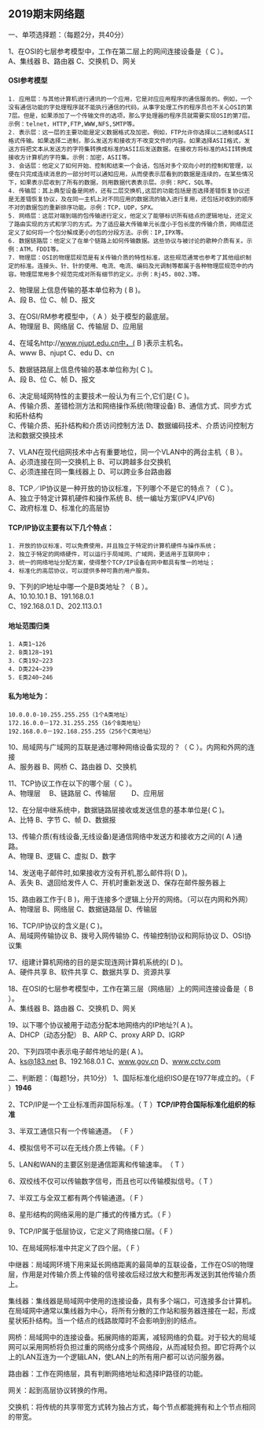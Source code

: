 ## 2019期末网络题

一、单项选择题：（每题2分，共40分）

1、在OSI的七层参考模型中，工作在第二层上的网间连接设备是（  C   ）。
<br>A、集线器        B、路由器      C、交换机         D、网关

#### OSI参考模型
    1. 应用层：与其他计算机进行通讯的一个应用，它是对应应用程序的通信服务的。例如，一个没有通信功能的字处理程序就不能执行通信的代码，从事字处理工作的程序员也不关心OSI的第7层。但是，如果添加了一个传输文件的选项，那么字处理器的程序员就需要实现OSI的第7层。示例：telnet，HTTP,FTP,WWW,NFS,SMTP等。
    2. 表示层：这一层的主要功能是定义数据格式及加密。例如，FTP允许你选择以二进制或ASII格式传输。如果选择二进制，那么发送方和接收方不改变文件的内容。如果选择ASII格式，发送方将把文本从发送方的字符集转换成标准的ASII后发送数据。在接收方将标准的ASII转换成接收方计算机的字符集。示例：加密，ASII等。
    3. 会话层：他定义了如何开始、控制和结束一个会话，包括对多个双向小时的控制和管理，以便在只完成连续消息的一部分时可以通知应用，从而使表示层看到的数据是连续的，在某些情况下，如果表示层收到了所有的数据，则用数据代表表示层。示例：RPC，SQL等。
    4. 传输层：其上典型设备是网桥，还有二层交换机,这层的功能包括是否选择差错恢复协议还是无差错恢复协议，及在同一主机上对不同应用的数据流的输入进行复用，还包括对收到的顺序不对的数据包的重新排序功能。示例：TCP，UDP，SPX。
    5. 网络层：这层对端到端的包传输进行定义，他定义了能够标识所有结点的逻辑地址，还定义了路由实现的方式和学习的方式。为了适应最大传输单元长度小于包长度的传输介质，网络层还定义了如何将一个包分解成更小的包的分段方法。示例：IP,IPX等。
    6. 数据链路层：他定义了在单个链路上如何传输数据。这些协议与被讨论的歌种介质有关。示例：ATM，FDDI等。
    7. 物理层：OSI的物理层规范是有关传输介质的特性标准，这些规范通常也参考了其他组织制定的标准。连接头、针、针的使用、电流、电流、编码及光调制等都属于各种物理层规范中的内容。物理层常用多个规范完成对所有细节的定义。示例：Rj45，802.3等。

2、物理层上信息传输的基本单位称为 (  B    )。
<br>A、段            B、位          C、帧             D、报文

3、在OSI/RM参考模型中，（  A  ）处于模型的最底层。
<br>A、物理层        B、网络层       C、传输层         D、应用层

4、在域名http://www.njupt.edu.cn中，(  B   )表示主机名。
<br>A、www      B、njupt       C、edu      D、cn

5、数据链路层上信息传输的基本单位称为(  C   )。
<br>A、段            B、位           C、帧          D、报文

6、决定局域网特性的主要技术一般认为有三个,它们是(  C   )。
<br>A、传输介质、差错检测方法和网络操作系统(物理设备)     B、通信方式、同步方式和拓朴结构
<br>C、传输介质、拓扑结构和介质访问控制方法              D、数据编码技术、介质访问控制方法和数据交换技术

7、VLAN在现代组网技术中占有重要地位，同一个VLAN中的两台主机（  B  ）。
<br>A、必须连接在同一交换机上      B、可以跨越多台交换机
<br>C、必须连接在同一集线器上      D、可以跨业多台路由器

8、TCP／IP协议是一种开放的协议标准，下列哪个不是它的特点？（  C  ）。
<br>A、独立于特定计算机硬件和操作系统      B、统一编址方案(IPV4,IPV6)
<br>C、政府标准         D、标准化的高层协

#### TCP/IP协议主要有以下几个特点：
    1. 开放的协议标准，可以免费使用，并且独立于特定的计算机硬件与操作系统；
    2. 独立于特定的网络硬件，可以运行于局域网、广域网，更适用于互联网中；
    3. 统一的网络地址分配方案，使得整个TCP/IP设备在网中都具有惟一的地址；
    4. 标准化的高层协议，可以提供多种可靠的用户服务。

9、下列的IP地址中哪一个是B类地址？（  B  ）。
<br>A、10.10.10.1         B、191.168.0.1
<br>C、192.168.0.1        D、202.113.0.1

#### 地址范围归类
    1. A类1~126
    2. B类128~191
    3. C类192~223
    4. D类224~239
    5. E类240~246
#### 私为地址为：
    10.0.0.0-10.255.255.255（1个A类地址）
    172.16.0.0－172.31.255.255（16个B类地址）
    192.168.0.0－192.168.255.255（256个C类地址）
10、局域网与广域网的互联是通过哪种网络设备实现的？（  C  ）。内网和外网的连接
<br>A、服务器      B、网桥      C、路由器      D、交换机

11、TCP协议工作在以下的哪个层（  C ）。
<br>A、物理层　    B、链路层    C、传输层　　  D、应用层

12、在分层中继系统中，数据链路层接收或发送信息的基本单位是(  C  )。
<br>A、比特      B、字节      C、帧      D、数据报

13、传输介质(有线设备,无线设备)是通信网络中发送方和接收方之间的(  A  )通路。
<br>A、物理      B、逻辑      C、虚拟      D、数字

14、发送电子邮件时,如果接收方没有开机,那么邮件将(   D  )。
<br>A、丢失  B、退回给发件人  C、开机时重新发送 D、保存在邮件服务器上

15、路由器工作于(  B   )，用于连接多个逻辑上分开的网络。（可以在内网和外网）
<br>A、物理层    B、网络层     C、数据链路层     D、传输层

16、TCP/IP协议的含义是(  C   )。
<br>A、局域网传输协议 B、拨号入网传输协 C、传输控制协议和网际协议 D、OSI协议集

17、组建计算机网络的目的是实现连网计算机系统的(  D    )。
<br>A、硬件共享      B、软件共享      C、数据共享      D、资源共享

18、在OSI的七层参考模型中，工作在第三层（网络层）上的网间连接设备是（  B  ）。
<br>A、集线器        B、路由器       C、交换机       D、网关

19、以下哪个协议被用于动态分配本地网络内的IP地址?(   A   )。
<br>A、DHCP（动态分配）     B、ARP      C、proxy ARP      D、IGRP

20、下列四项中表示电子邮件地址的是(  A  )。
<br>A、ks@183.net B、192.168.0.1  C、www.gov.cn  D、www.cctv.com

二、判断题：（每题1分，共10分）
1、国际标准化组织ISO是在1977年成立的。（  F  ）**1946**

2、TCP/IP是一个工业标准而非国际标准。（  T   ）**TCP/IP符合国际标准化组织的标准**

3、半双工通信只有一个传输通道。　（  F   ）

4、模拟信号不可以在无线介质上传输。（   F   ）

5、LAN和WAN的主要区别是通信距离和传输速率。　（   T   ）

6、双绞线不仅可以传输数字信号，而且也可以传输模拟信号。（   T   ）

7、半双工与全双工都有两个传输通道。（   F   ）

8、星形结构的网络采用的是广播式的传播方式。（  F   ）

9、TCP/IP属于低层协议，它定义了网络接口层。（  F  ）

10、在局域网标准中共定义了四个层。（  F  ） 

中继器：局域网环境下用来延长网络距离的最简单的互联设备，工作在OSI的物理层，作用是对传输介质上传输的信号接收后经过放大和整形再发送到其他传输介质上。

集线器：集线器是局域网中使用的连接设备，具有多个端口，可连接多台计算机。在局域网中通常以集线器为中心，将所有分散的工作站和服务器连接在一起，形成星状拓扑结构。当一个结点的线路故障时不会影响到别的结点。

网桥：局域网中的连接设备。拓展网络的距离，减轻网络的负载。对于较大的局域网可以采用网桥将负担过重的网络分成多个网络段，从而减轻负担。即它将两个以上的LAN互连为一个逻辑LAN，使LAN上的所有用户都可以访问服务器。

路由器：工作在网络层，具有判断网络地址和选择IP路径的功能。

网关：起到高层协议转换的作用。

交换机：将传统的共享带宽方式转为独占方式，每个节点都能拥有和上个节点相同的带宽。
